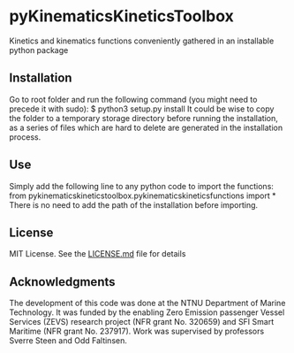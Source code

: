 # pyKinematicsKineticsToolbox
Kinetics and kinematics functions conveniently gathered in an installable python package

## Installation
Go to root folder and run the following command (you might need to precede it with sudo):
$ python3 setup.py install
It could be wise to copy the folder to a temporary storage directory before running the installation, as a series of files which are hard to delete are generated in the installation process.

## Use
Simply add the following line to any python code to import the functions:
from pykinematicskineticstoolbox.pykinematicskineticsfunctions import *
There is no need to add the path of the installation before importing.

## License

MIT License. See the [LICENSE.md](LICENSE.md) file for details


## Acknowledgments
The development of this code was done at the NTNU Department of Marine Technology. 
It was funded by the enabling Zero Emission passenger 
Vessel Services (ZEVS) research project (NFR grant No. 320659) and 
SFI Smart Maritime (NFR grant No. 237917). Work was supervised by professors
Sverre Steen and Odd Faltinsen.